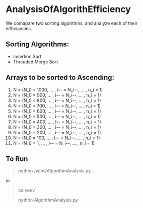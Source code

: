 # AnalysisOfAlgorithEfficiency

We comapare two sorting algorithms, and analyze each of their eifficiancies.

## Sorting Algorithms:
* Insertion Sort
* Threaded Merge Sort

## Arrays to be sorted to Ascending:
1) N = (N_0 = 1000, ... , i-- = N_i--, ... , n_i = 1)
2) N = (N_0 = 900, ... , i-- = N_i--, ... , n_i = 1)
3) N = (N_0 = 800, ... , i-- = N_i--, ... , n_i = 1)
4) N = (N_0 = 700, ... , i-- = N_i--, ... , n_i = 1)
5) N = (N_0 = 600, ... , i-- = N_i--, ... , n_i = 1)
6) N = (N_0 = 500, ... , i-- = N_i--, ... , n_i = 1)
7) N = (N_0 = 400, ... , i-- = N_i--, ... , n_i = 1)
8) N = (N_0 = 300, ... , i-- = N_i--, ... , n_i = 1)
9) N = (N_0 = 200, ... , i-- = N_i--, ... , n_i = 1)
10) N = (N_0 = 100, ... , i-- = N_i--, ... , n_i = 1)
11) N = (N_0 = 1, ... , i-- = N_i--, ... , n_i = 1)

## To Run
> python /venv/AlgorithmAnalysis.py

or

> cd venv

> python AlgorithmAnalysis.py
